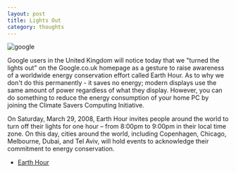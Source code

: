 ```yaml
---
layout: post
title: Lights Out
category: thoughts
---
```


![google](http://farm3.static.flickr.com/2272/2370139880_4caceafda0.jpg)

Google users in the United Kingdom will notice today that we "turned the lights out" on the Google.co.uk homepage as a gesture to raise awareness of a worldwide energy conservation effort called Earth Hour. As to why we don't do this permanently - it saves no energy; modern displays use the same amount of power regardless of what they display. However, you can do something to reduce the energy consumption of your home PC by joining the Climate Savers Computing Initiative.

On Saturday, March 29, 2008, Earth Hour invites people around the world to turn off their lights for one hour – from 8:00pm to 9:00pm in their local time zone. On this day, cities around the world, including Copenhagen, Chicago, Melbourne, Dubai, and Tel Aviv, will hold events to acknowledge their commitment to energy conservation.

* [Earth Hour](http://www.earthhour.org/)

